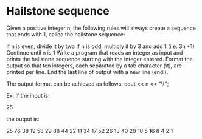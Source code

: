 # Hailstone sequence
Given a positive integer n, the following rules will always create a sequence that ends with 1, called the hailstone sequence:

If n is even, divide it by two
If n is odd, multiply it by 3 and add 1 (i.e. 3n +1)
Continue until n is 1
Write a program that reads an integer as input and prints the hailstone sequence starting with the integer entered. Format the output so that ten integers, each separated by a tab character (\t), are printed per line. End the last line of output with a new line (endl).

The output format can be achieved as follows:
cout << n << "\t";

Ex: If the input is:

25

the output is:

25   76   38   19   58   29   88   44   22   11 
34   17   52   26   13   40   20   10   5    16 
8    4    2    1
